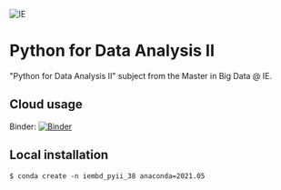 ![IE](img/ie.png)

# Python for Data Analysis II

"Python for Data Analysis II" subject from the Master in Big Data @ IE.

## Cloud usage

Binder: [![Binder](https://mybinder.org/badge_logo.svg)](https://mybinder.org/v2/gh/astrojuanlu/ie-mbd-python-data-analysis-ii/master?filepath=intro.ipynb)

## Local installation

```
$ conda create -n iembd_pyii_38 anaconda=2021.05
```
